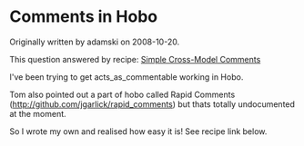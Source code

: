 # Comments in Hobo

Originally written by adamski on 2008-10-20.

This question answered by recipe: [Simple Cross-Model Comments](/tutorials/7-simple-cross-model-comments)

I've been trying to get acts_as_commentable working in Hobo. 

Tom also pointed out a part of hobo called Rapid Comments (http://github.com/jgarlick/rapid_comments) but thats totally undocumented at the moment. 

So I wrote my own and realised how easy it is! See recipe link below.